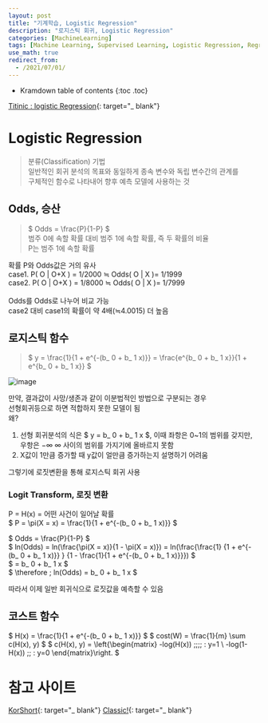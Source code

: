 ```yaml
---
layout: post
title: "기계학습, Logistic Regression"
description: "로지스틱 회귀, Logistic Regression"
categories: [MachineLearning]
tags: [Machine Learning, Supervised Learning, Logistic Regression, Regression]
use_math: true
redirect_from:
  - /2021/07/01/
---
```


* Kramdown table of contents
{:toc .toc}


[Titinic : logistic Regression](https://www.kaggle.com/mnassrib/titanic-logistic-regression-with-python){: target="_ blank"}


# Logistic Regression     
> 분류(Classification) 기법    
> 일반적인 회귀 분석의 목표와 동일하게 종속 변수와 독립 변수간의 관계를     
> 구체적인 함수로 나타내어 향후 예측 모델에 사용하는 것

## Odds, 승산    
> $ Odds = \frac{P}{1-P} $    
> 범주 0에 속할 확률 대비 범주 1에 속할 확률, 즉 두 확률의 비율     
> P는 범주 1에 속할 확률    

확률 P와 Odds값은 거의 유사     
case1. P( O | O+X ) = 1/2000 ≒ Odds( O | X )= 1/1999     
case2. P( O | O+X ) = 1/8000 ≒ Odds( O | X )= 1/7999  
<br />
Odds를 Odds로 나누어 비교 가능     
case2 대비 case1의 확률이 약 4배(≒4.0015) 더 높음      

## 로지스틱 함수    
>  $ y = \frac{1}{1 + e^{-(b_ 0 + b_ 1 x)}} = \frac{e^{b_ 0 + b_ 1 x}}{1 + e^{b_ 0 + b_ 1 x}} $    

![image](https://user-images.githubusercontent.com/32366711/124351211-fa8e3a80-dc33-11eb-8652-a461b344542a.png)

만약, 결과값이 사망/생존과 같이 이분법적인 방법으로 구분되는 경우    
선형회귀등으로 하면 적합하지 못한 모델이 됨    
왜?    
1. 선형 회귀분석의 식은 $ y = b_ 0 + b_ 1 x $, 이때 좌항은 0~1의 범위를 갖지만, 우항은 $-\infty ~ \infty$ 사이의 범위를 가지기에 올바르지 못함
2. X값이 1만큼 증가할 때 y값이 얼만큼 증가하는지 설명하기 어려움    

그렇기에 로짓변환을 통해 로지스틱 회귀 사용     

### Logit Transform, 로짓 변환    
P = H(x) = 어떤 사건이 일어날 확률    
$ P = \pi(X = x) = \frac{1}{1 + e^{-(b_ 0 + b_ 1 x)}} $    

$ Odds = \frac{P}{1-P} $    
$ ln(Odds) = ln(\frac{\pi(X = x)}{1 - \pi(X = x)}) = ln(\frac{\frac{1} {1 + e^{-(b_ 0 + b_ 1 x)}} } {1 - \frac{1}{1 + e^{-(b_ 0 + b_ 1 x)}}}) $    
$ = b_ 0 + b_ 1 x $    
$ \therefore \; ln(Odds) = b_ 0 + b_ 1 x $     

따라서 이제 일반 회귀식으로 로짓값을 예측할 수 있음      

## 코스트 함수    
$ H(x) = \frac{1}{1 + e^{-(b_ 0 + b_ 1 x)}} $
$ cost(W) = \frac{1}{m} \sum c(H(x), y) $
$ c(H(x), y) = 
\left\{\begin{matrix}
-log(H(x)) \;\;\;\; : y=1
\\ 
-log(1-H(x)) \;\; : y=0
\end{matrix}\right.
$


# 참고 사이트
[KorShort](https://blog.naver.com/tjqdl2013/220835520162){: target="_ blank"}
[Classic!](https://icefree.tistory.com/entry/%EA%B8%B0%EC%B4%88-%ED%86%B5%EA%B3%84-Odds-Ratio){: target="_ blank"}
